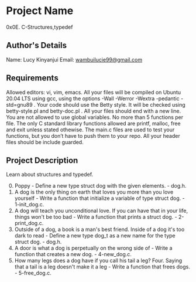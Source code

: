 # Project Name
0x0E. C-Structures,typedef
## Author's Details
Name: Lucy Kinyanjui
Email: wambuilucie99@gmail.com

## Requirements
Allowed editors: vi, vim, emacs.
All your files will be compiled on Ubuntu 20.04 LTS using gcc, using the options -Wall -Werror -Wextra -pedantic -std=gnu89 .
Your code should use the Betty style. It will be checked using betty-style.pl and betty-doc.pl .
All your files should end with a new line.
You are not allowed to use global variables.
No more than 5 functions per file.
The only C standard library functions allowed are printf, malloc, free and exit unless stated othewise.
The main.c files are used to test your functions, but you don’t have to push them to your repo.
All your header files should be include guarded.
## Project Description
Learn about structures and typedef.

0. Poppy - Define a new type struct dog with the given elements. - dog.h.
1. A dog is the only thing on earth that loves you more than you love yourself - Write a function that initialize a variable of type struct dog. - 1-init_dog.c.
2. A dog will teach you unconditional love. If you can have that in your life, things won't be too bad - Write a function that prints a struct dog. - 2-print_dog.c.
3. Outside of a dog, a book is a man's best friend. Inside of a dog it's too dark to read - Define a new type dog_t as a new name for the type struct dog. - dog.h.
4. A door is what a dog is perpetually on the wrong side of - Write a function that creates a new dog. - 4-new_dog.c.
5. How many legs does a dog have if you call his tail a leg? Four. Saying that a tail is a leg doesn't make it a leg - Write a function that frees dogs. - 5-free_dog.c.
